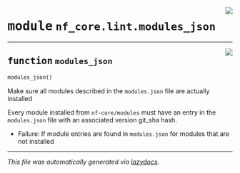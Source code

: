 <!-- markdownlint-disable -->

<a href="../../../../../../tools/nf_core/lint/modules_json.py#L0"><img align="right" style="float:right;" src="https://img.shields.io/badge/-source-cccccc?style=flat-square"></a>

# <kbd>module</kbd> `nf_core.lint.modules_json`

---

<a href="../../../../../../tools/nf_core/lint/modules_json.py#L7"><img align="right" style="float:right;" src="https://img.shields.io/badge/-source-cccccc?style=flat-square"></a>

## <kbd>function</kbd> `modules_json`

```python
modules_json()
```

Make sure all modules described in the `modules.json` file are actually installed

Every module installed from `nf-core/modules` must have an entry in the `modules.json` file with an associated version git_sha hash.

- Failure: If module entries are found in `modules.json` for modules that are not installed

---

_This file was automatically generated via [lazydocs](https://github.com/ml-tooling/lazydocs)._
